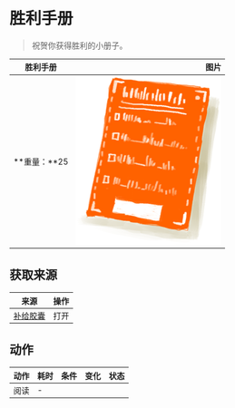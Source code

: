 # 胜利手册  
> 祝贺你获得胜利的小册子。  
  
  胜利手册  |   图片   
 ----  |  ----:   
 **重量：**25  |  ![](Sprite/Leaflet.png)   
  
## 获取来源  
来源  |  操作  
----  |  ----  
[补给胶囊](TV_SupplyCapsule.md)  |  打开  
## 动作  
动作  |  耗时  |  条件  |  变化  |  状态  
----  |  ----  |  ----  |  ----  |  ----  
阅读<br>  |  -  |    |    |    
